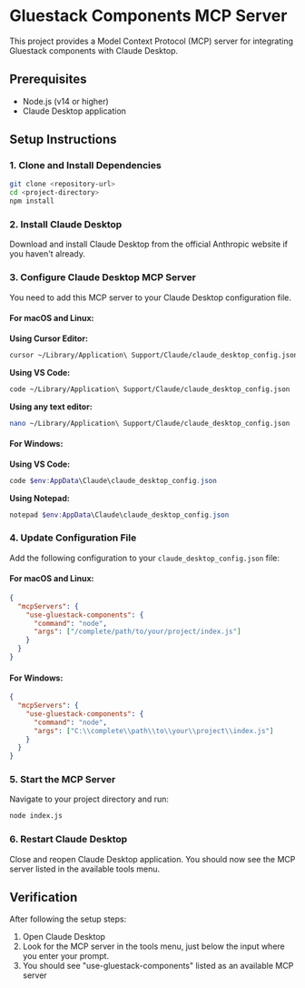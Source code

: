 # Gluestack Components MCP Server

This project provides a Model Context Protocol (MCP) server for integrating Gluestack components with Claude Desktop.

## Prerequisites

- Node.js (v14 or higher)
- Claude Desktop application

## Setup Instructions

### 1. Clone and Install Dependencies

```bash
git clone <repository-url>
cd <project-directory>
npm install
```

### 2. Install Claude Desktop

Download and install Claude Desktop from the official Anthropic website if you haven't already.

### 3. Configure Claude Desktop MCP Server

You need to add this MCP server to your Claude Desktop configuration file.

#### For macOS and Linux:

**Using Cursor Editor:**

```bash
cursor ~/Library/Application\ Support/Claude/claude_desktop_config.json
```

**Using VS Code:**

```bash
code ~/Library/Application\ Support/Claude/claude_desktop_config.json
```

**Using any text editor:**

```bash
nano ~/Library/Application\ Support/Claude/claude_desktop_config.json
```

#### For Windows:

**Using VS Code:**

```powershell
code $env:AppData\Claude\claude_desktop_config.json
```

**Using Notepad:**

```powershell
notepad $env:AppData\Claude\claude_desktop_config.json
```

### 4. Update Configuration File

Add the following configuration to your `claude_desktop_config.json` file:

#### For macOS and Linux:

```json
{
  "mcpServers": {
    "use-gluestack-components": {
      "command": "node",
      "args": ["/complete/path/to/your/project/index.js"]
    }
  }
}
```

#### For Windows:

```json
{
  "mcpServers": {
    "use-gluestack-components": {
      "command": "node",
      "args": ["C:\\complete\\path\\to\\your\\project\\index.js"]
    }
  }
}
```

### 5. Start the MCP Server

Navigate to your project directory and run:

```bash
node index.js
```

### 6. Restart Claude Desktop

Close and reopen Claude Desktop application. You should now see the MCP server listed in the available tools menu.

## Verification

After following the setup steps:

1. Open Claude Desktop
2. Look for the MCP server in the tools menu, just below the input where you enter your prompt.
3. You should see "use-gluestack-components" listed as an available MCP server